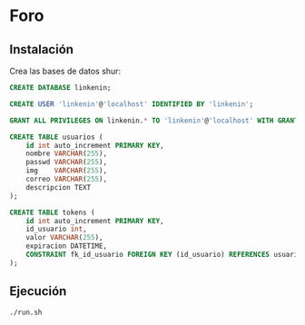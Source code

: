 # Foro

## Instalación

Crea las bases de datos shur:
```sql
CREATE DATABASE linkenin;
```

```sql
CREATE USER 'linkenin'@'localhost' IDENTIFIED BY 'linkenin';
```

```sql
GRANT ALL PRIVILEGES ON linkenin.* TO 'linkenin'@'localhost' WITH GRANT OPTION;
```

```sql
CREATE TABLE usuarios (
    id int auto_increment PRIMARY KEY,
    nombre VARCHAR(255),
    passwd VARCHAR(255),
    img    VARCHAR(255),
    correo VARCHAR(255),
    descripcion TEXT
);
```

```sql
CREATE TABLE tokens (
    id int auto_increment PRIMARY KEY,
    id_usuario int,
    valor VARCHAR(255),
    expiracion DATETIME,
    CONSTRAINT fk_id_usuario FOREIGN KEY (id_usuario) REFERENCES usuarios(id)
);
```

## Ejecución
```bash
./run.sh
```